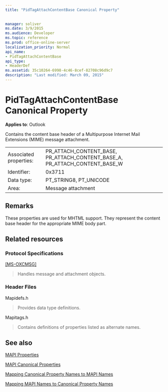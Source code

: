 ```yaml
---
title: "PidTagAttachContentBase Canonical Property"
 
 
manager: soliver
ms.date: 3/9/2015
ms.audience: Developer
ms.topic: reference
ms.prod: office-online-server
localization_priority: Normal
api_name:
- PidTagAttachContentBase
api_type:
- HeaderDef
ms.assetid: 35c10264-6998-4c46-8cef-82708c96d9c7
description: "Last modified: March 09, 2015"
---
```


# PidTagAttachContentBase Canonical Property

  
  
**Applies to**: Outlook 
  
Contains the content base header of a Multipurpose Internet Mail Extensions (MIME) message attachment.
  
|||
|:-----|:-----|
|Associated properties:  <br/> |PR_ATTACH_CONTENT_BASE, PR_ATTACH_CONTENT_BASE_A, PR_ATTACH_CONTENT_BASE_W  <br/> |
|Identifier:  <br/> |0x3711  <br/> |
|Data type:  <br/> |PT_STRING8, PT_UNICODE  <br/> |
|Area:  <br/> |Message attachment  <br/> |
   
## Remarks

These properties are used for MHTML support. They represent the content base header for the appropriate MIME body part. 
  
## Related resources

### Protocol Specifications

[[MS-OXCMSG]](http://msdn.microsoft.com/library/7fd7ec40-deec-4c06-9493-1bc06b349682%28Office.15%29.aspx)
  
> Handles message and attachment objects.
    
### Header Files

Mapidefs.h
  
> Provides data type definitions.
    
Mapitags.h
  
> Contains definitions of properties listed as alternate names.
    
## See also



[MAPI Properties](mapi-properties.md)
  
[MAPI Canonical Properties](mapi-canonical-properties.md)
  
[Mapping Canonical Property Names to MAPI Names](mapping-canonical-property-names-to-mapi-names.md)
  
[Mapping MAPI Names to Canonical Property Names](mapping-mapi-names-to-canonical-property-names.md)

